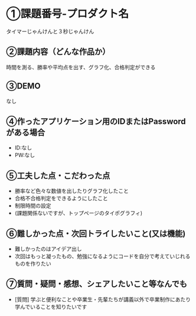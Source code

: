 # ①課題番号-プロダクト名

タイマーじゃんけんと３秒じゃんけん

## ②課題内容（どんな作品か）

時間を測る、勝率や平均点を出す、グラフ化、合格判定ができる

## ③DEMO

なし

## ④作ったアプリケーション用のIDまたはPasswordがある場合

- ID:なし
- PW:なし

## ⑤工夫した点・こだわった点

- 勝率など色々な数値を出したりグラフ化したこと
- 合格不合格判定をできるようにしたこと
- 制限時間の設定
- (課題関係ないですが、トップページのタイポグラフィ)

## ⑥難しかった点・次回トライしたいこと(又は機能)

- 難しかったのはアイデア出し
- 次回はもっと凝ったもの、勉強になるようにコードを自分で考えていじれるものを作りたい

## ⑦質問・疑問・感想、シェアしたいこと等なんでも

- [質問]
学ぶと便利なことや卒業生・先輩たちが講義以外で卒業制作にあたり学んでいることを知りたいです
